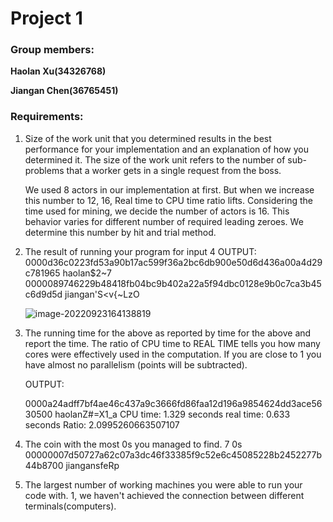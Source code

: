 # Project 1

### Group members:

**Haolan Xu(34326768)**

**Jiangan Chen(36765451)**

### Requirements:

1. Size of the work unit that you determined results in the best performance for your implementation and an explanation of how you determined it. The size of the work unit refers to the number of sub-problems that a worker gets in a single request from the boss.

   We used 8 actors in our implementation at first. But when we increase this number to 12, 16, Real time to CPU time ratio lifts. Considering the time used for mining, we decide the number of actors is 16. This behavior varies for different number of required leading zeroes. We determine this number by hit and trial method.

2. The result of running your program for input 4
   OUTPUT:
   0000d36c0223fd53a90b17ac599f36a2bc6db900e50d6d436a00a4d29c781965            haolan$2~7
   0000089746229b48418fb04bc9b402a22a5f94dbc0128e9b0c7ca3b45c6d9d5d            jiangan'S<v{~LzO

   ![image-20220923164138819](C:\Users\James\AppData\Roaming\Typora\typora-user-images\image-20220923164138819.png)

3. The running time for the above as reported by time for the above and report the time. The ratio of CPU time to REAL TIME tells you how many cores were effectively used in the computation. If you are close to 1 you have almost no parallelism (points will be subtracted).
   
   OUTPUT:
   
   0000a24adff7bf4ae46c437a9c3666fd86faa12d196a9854624dd3ace5630500            haolanZ#=X1_a
   CPU time: 1.329 seconds
   real time: 0.633 seconds
   Ratio: 2.0995260663507107 
   
4. The coin with the most 0s you managed to find.
   7 0s
   00000007d50727a62c07a3dc46f33385f9c52e6c45085228b2452277b44b8700            jiangansfeRp

5. The largest number of working machines you were able to run your code with.
   1, we haven't achieved the connection between different terminals(computers).

